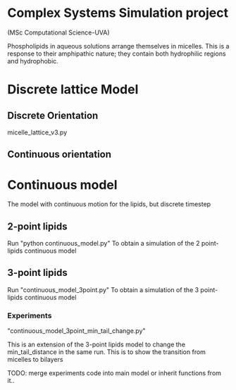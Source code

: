 # Complex Systems Simulation project
(MSc Computational Science-UVA)


Phospholipids in aqueous solutions arrange themselves in micelles. This is a response to their amphipathic nature; they contain both hydrophilic regions and hydrophobic.


# Discrete lattice Model
## Discrete Orientation
micelle_lattice_v3.py

## Continuous orientation

# Continuous model 
The model with continuous motion for the lipids, but discrete timestep
## 2-point lipids
Run "python continuous_model.py"
To obtain a simulation of the 2 point-lipids continuous model



## 3-point lipids

Run "continuous_model_3point.py"
To obtain a simulation of the 3 point-lipids continuous model

  ### Experiments
  "continuous_model_3point_min_tail_change.py"
  
  This is an extension of the 3-point lipids model to change the min_tail_distance in the same run. This is to show the transition from micelles to bilayers
  
  TODO: merge experiments code into main model or inherit functions from it..
  



